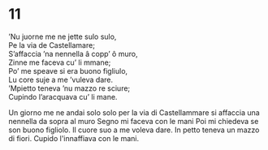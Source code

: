 # 11  
  
’Nu juorne me ne jette sulo sulo,  
Pe la via de Castellamare;  
S’affaccia ’na nennella â copp’ ô muro,  
Zinne me faceva cu’ li mmane;  
Po’ me speave si era buono figliulo,  
Lu core suje a me ’vuleva dare.  
’Mpietto teneva ’nu mazzo re sciure;  
Cupindo l’aracquava cu’ li mane.

Un giorno me ne andai solo solo
per la via di Castellammare
si affaccia una nennella da sopra al muro
Segno mi faceva con le mani
Poi mi chiedeva se son buono figliolo.
Il cuore suo a me voleva dare.
In petto teneva un mazzo di fiori.
Cupido l'innaffiava con le mani.
